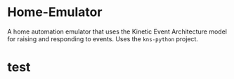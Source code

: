 # Home-Emulator
A home automation emulator that uses the Kinetic Event Architecture model for raising and responding to events. Uses the `kns-python` project.


# test
